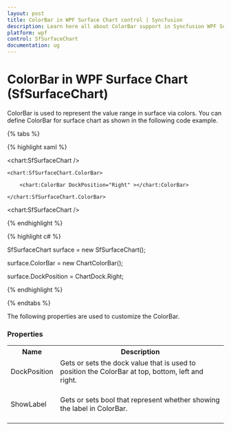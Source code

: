 ```yaml
---
layout: post
title: ColorBar in WPF Surface Chart control | Syncfusion
description: Learn here all about ColorBar support in Syncfusion WPF Surface Chart (SfSurfaceChart) control and more.
platform: wpf
control: SfSurfaceChart
documentation: ug
---
```


# ColorBar in WPF Surface Chart (SfSurfaceChart)

ColorBar is used to represent the value range in surface via colors. You can define ColorBar for surface chart as shown in the following code example. 

{% tabs %}

{% highlight xaml %}

<chart:SfSurfaceChart />

	<chart:SfSurfaceChart.ColorBar>

		<chart:ColorBar DockPosition="Right" ></chart:ColorBar>
	   
	</chart:SfSurfaceChart.ColorBar>
	  
<chart:SfSurfaceChart />
	
{% endhighlight %}

{% highlight c# %}

SfSurfaceChart surface = new SfSurfaceChart();

surface.ColorBar = new ChartColorBar();

surface.DockPosition = ChartDock.Right;
	
{% endhighlight %}

{% endtabs %}


The following properties are used to customize the ColorBar. 

### Properties

<table>
<tr>
<th>
Name</th><th>
Description</th></tr>
<tr>
<td>
DockPosition<br/><br/></td><td>
Gets or sets the dock value that is used to position the ColorBar at top, bottom, left and right.  <br/><br/></td></tr>
<tr>
<td>
ShowLabel<br/><br/></td><td>
Gets or sets bool that represent whether showing the label in ColorBar. <br/><br/></td></tr>
</table>
